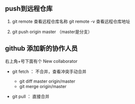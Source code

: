 ## push到远程仓库

1. git remote 查看远程仓库名称 git remote -v 查看远程仓库地址

2. git push origin master （master是分支）



## github 添加新的协作人员
右上角+号下面有个 New collaborator

- git fetch ： 不合并，查看冲突手动合并
    - git diff master origin/master
    - git merge origin/master

- git pull ： 直接合并

